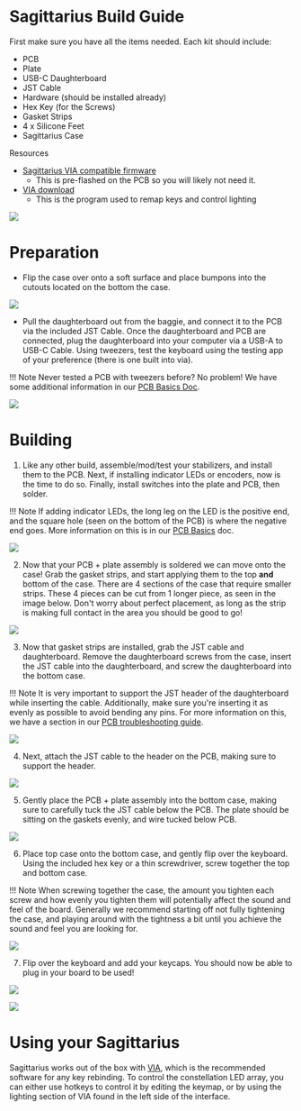 ﻿# Sagittarius Build Guide

First make sure you have all the items needed.
Each kit should include:

* PCB
* Plate
* USB-C Daughterboard
* JST Cable
* Hardware (should be installed already)
* Hex Key (for the Screws)
* Gasket Strips
* 4 x Silicone Feet
* Sagittarius Case

Resources

* [Sagittarius VIA compatible firmware](https://raw.githubusercontent.com/the-via/firmware/master/cannonkeys_sagittarius_via.bin)
    * This is pre-flashed on the PCB so you will likely not need it.
* [VIA download](https://github.com/the-via/releases/releases/tag/v1.3.1)
    * This is the program used to remap keys and control lighting

![](images/sag/01-kit-label.jpg)

# Preparation

* Flip the case over onto a soft surface and place bumpons into the cutouts located on the bottom the case.

![](images/sag/02-bumpons.jpg)

* Pull the daughterboard out from the baggie, and connect it to the PCB via the included JST Cable. Once the daughterboard and PCB are connected, plug the daughterboard into your computer via a USB-A to USB-C Cable. Using tweezers, test the keyboard using the testing app of your preference (there is one built into via).

!!! Note
    Never tested a PCB with tweezers before? No problem! We have some additional information in our [PCB Basics Doc](https://docs.cannonkeys.com/pcb_basics/#testing-a-pcb).
    
![](images/sag/03-test.jpg)
    
# Building

1. Like any other build, assemble/mod/test your stabilizers, and install them to the PCB. Next, if installing indicator LEDs or encoders, now is the time to do so. Finally, install switches into the plate and PCB, then solder.

!!! Note
    If adding indicator LEDs, the long leg on the LED is the positive end, and the square hole (seen on the bottom of the PCB) is where the negative end goes. More information on this is in our [PCB Basics](https://docs.cannonkeys.com/pcb_basics/#pcb-basics) doc.

![](images/sag/04-switches-label.jpg)

2. Now that your PCB + plate assembly is soldered we can move onto the case! Grab the gasket strips, and start applying them to the top **and** bottom of the case. There are 4 sections of the case that require smaller strips. These 4 pieces can be cut from 1 longer piece, as seen in the image below. Don't worry about perfect placement, as long as the strip is making full contact in the area you should be good to go!

![](images/sag/05-gaskets-label.jpg)

3. Now that gasket strips are installed, grab the JST cable and daughterboard. Remove the daughterboard screws from the case, insert the JST cable into the daughterboard, and screw the daughterboard into the bottom case. 

!!! Note
    It is very important to support the JST header of the daughterboard while inserting the cable. Additionally, make sure you're inserting it as evenly as possible to avoid bending any pins. For more information on this, we have a section in our [PCB troubleshooting guide](https://docs.cannonkeys.com/troubleshooting/#cause-3-looseimproper-connection-on-usb-port-jst-cable-or-jst-header).

![](images/sag/06-db-case-label.jpg)

4. Next, attach the JST cable to the header on the PCB, making sure to support the header. 

![](images/sag/07-db-pcb-label.jpg)

5. Gently place the PCB + plate assembly into the bottom case, making sure to carefully tuck the JST cable below the PCB. The plate should be sitting on the gaskets evenly, and wire tucked below PCB.

![](images/sag/08-insert-assembly.jpg)

6. Place top case onto the bottom case, and gently flip over the keyboard. Using the included hex key or a thin screwdriver, screw together the top and bottom case.

!!! Note
    When screwing together the case, the amount you tighten each screw and how evenly you tighten them will potentially affect the sound and feel of the board. Generally we recommend starting off not fully tightening the case, and playing around with the tightness a bit until you achieve the sound and feel you are looking for.

![](images/sag/09-assemble-case.jpg) 

7. Flip over the keyboard and add your keycaps. You should now be able to plug in your board to be used!

![](images/sag/10-done-1.jpg) 

![](images/sag/11-done-2.jpg) 

# Using your Sagittarius

Sagittarius works out of the box with [VIA](https://www.caniusevia.com/), which is the recommended software for any key rebinding. To control the constellation LED array, you can either use hotkeys to control it by editing the keymap, or by using the lighting section of VIA found in the left side of the interface.
